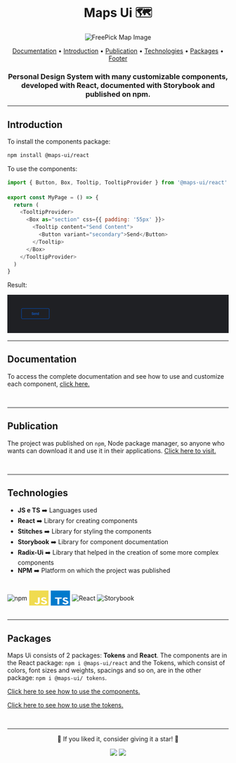 <h1 align="center">Maps Ui 🗺️</h1>

<div align="center">
 <img src="https://images.pexels.com/photos/592753/pexels-photo-592753.jpeg?auto=compress&cs=tinysrgb&w=1260&h=750&dpr=1" width="400px" alt="FreePick Map Image"/>
</div>

<p align="center">
 <a href="#docs">Documentation</a> •
 <a href="#intro">Introduction</a> •
 <a href="#publication">Publication</a> •
 <a href="#tecs">Technologies</a> •
 <a href="#packages">Packages</a> •
 <a href="#footer">Footer</a>
</p>

<h3 align="center">Personal Design System with many customizable components, developed with React, documented with Storybook and published on npm.</h3>

---

<h2 id="intro">Introduction</h2>

To install the components package:

```sh
npm install @maps-ui/react
```

To use the components:

```js
import { Button, Box, Tooltip, TooltipProvider } from '@maps-ui/react'

export const MyPage = () => {
  return (
    <TooltipProvider>
      <Box as="section" css={{ padding: '55px' }}>
        <Tooltip content="Send Content">
          <Button variant="secondary">Send</Button>
        </Tooltip>
      </Box>
    </TooltipProvider>
  )
}
```

Result:

<img src="./github/readme-example.gif"/>

<br />

---

<h2 id="docs">Documentation</h2>

To access the complete documentation and see how to use and customize each component, <a href="https://matheusandrade23.github.io/Design-System/?path=/story/home--page">click here.</a>

<br />

---

<h2 id="publication">Publication</h2>

The project was published on `npm`, Node package manager, so anyone who wants can download it and use it in their applications. <a href="https://www.npmjs.com/package/@maps-ui/react">Click here to visit.</a>

<br />

---

<h2 id="tecs">Technologies</h2>

- **JS e TS** ➡️ Languages ​​used
- **React** ➡️ Library for creating components
- **Stitches** ➡️ Library for styling the components
- **Storybook** ➡️ Library for component documentation
- **Radix-Ui** ➡️ Library that helped in the creation of some more complex components
- **NPM** ➡️ Platform on which the project was published

<div style="display: inline_block"><br />
  <img align="center" alt="npm" height="35" width="45" src="https://cdn.jsdelivr.net/gh/devicons/devicon/icons/npm/npm-original-wordmark.svg" />
  <img align="center" alt="JS" height="35" width="45" src="https://raw.githubusercontent.com/devicons/devicon/master/icons/javascript/javascript-plain.svg">
  <img align="center" alt="TS" height="35" width="45" src="https://raw.githubusercontent.com/devicons/devicon/master/icons/typescript/typescript-plain.svg">
  <img align="center" alt="React" height="35" width="45" src="https://cdn.jsdelivr.net/gh/devicons/devicon/icons/react/react-original.svg">
  <img align="center" alt="Storybook" height="35" width="45" src="https://cdn.jsdelivr.net/gh/devicons/devicon/icons/storybook/storybook-original.svg">
</div>

<br />

---

<h2 id="s">Packages</h2>

Maps Ui consists of 2 packages: **Tokens** and **React**. The components are in the React package: `npm i @maps-ui/react` and the Tokens, which consist of colors, font sizes and weights, spacings and so on, are in the other package: `npm i @maps-ui/ tokens`.

<a href="">Click here to see how to use the components.</a>

<a href="">Click here to see how to use the tokens.</a>

<br />

---

<p align="center">🌟 If you liked it, consider giving it a star! 🌟</p>
<div id="footer" align="center"><a href="https://www.linkedin.com/in/matheus-andrade23/" target="_blank"><img src="https://img.shields.io/badge/-LinkedIn-%230077B5?style=for-the-badge&logo=linkedin&logoColor=white" target="_blank"></a>
<a href = "mailto:matheusandrade.ma2003@gmail.com"><img src="https://img.shields.io/badge/-Gmail-%23333?style=for-the-badge&logo=gmail&logoColor=white" target="_blank"></a></div>
